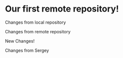 # Our first remote repository! 

Changes from local repository

Changes from remote repository

New Changes!

Changes from Sergey
